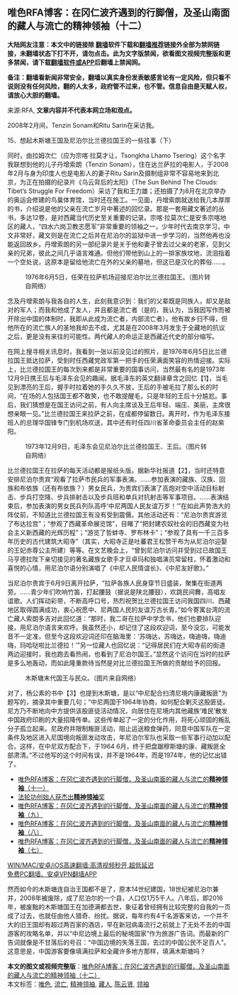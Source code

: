  <h2>唯色RFA博客：在冈仁波齐遇到的行脚僧，及圣山南面的藏人与流亡的精神领袖（十二）</h2> <p class="notice"><b>大陆网友注意：本文中的链接除 <a href="https://github.com/bannedbook/fanqiang" >翻墙</a>软件下载和<a href="https://github.com/killgcd/justmysocks/blob/master/README.md">翻墙推荐</a>链接外全部为禁网链接，未翻墙状态下打不开，请勿点击。此为文字版禁闻，欲看图文视频完整版和更多禁闻，请下载<a href="https://github.com/bannedbook/fanqiang">翻墙软件或APP</a>后翻墙上禁闻网。</p><p>备注：翻墙看新闻非常安全，翻墙以真实身份发表敏感言论有一定风险，但只看不说则没有任何风险，翻的人太多，政府管不过来，也不管。信息自由是天赋人权，请放心大胆的翻墙。</b></p>  <div class="entry"> <p>来源:RFA, <strong>文章内容并不代表本网立场和观点。</strong></p> <p>2008&#24180;2&#26376;&#38388;&#65292;Tenzin Sonam&#21644;Ritu Sarin&#22312;&#37319;&#35775;&#25105;&#12290;             </p>  <p>15&#12289;&#24819;&#36215;&#26408;&#26031;&#22616;&#29579;&#22269;&#21450;&#23612;&#27850;&#23572;&#27604;&#20848;&#24503;&#25289;&#22269;&#29579;&#30340;&#19968;&#20123;&#24448;&#20107;&#65288;&#19979;&#65289;</p> <p>&#21516;&#26102;&#65292;&#30001;&#25289;&#22982;&#27425;&#20161;&#65288;&#24212;&#20026;&#23447;&#21888;&#183;&#25289;&#33707;&#25165;&#35753;&#65292;Tsongkha Lhamo Tsering&#65289;&#36825;&#20010;&#21517;&#23383;&#25105;&#32852;&#24819;&#21040;&#20182;&#30340;&#20799;&#23376;&#20025;&#22686;&#32034;&#26391;&#65288;Tenzin Sonam&#65289;&#65292;&#20303;&#22312;&#36798;&#20848;&#33832;&#25289;&#30340;&#30005;&#24433;&#20154;&#65292;&#20110;2008&#24180;2&#26376;&#19982;&#36523;&#20026;&#21360;&#24230;&#20154;&#20063;&#26159;&#30005;&#24433;&#20154;&#30340;&#22971;&#23376;Ritu Sarin&#21450;&#25668;&#21046;&#32452;&#38750;&#24120;&#19981;&#23481;&#26131;&#22320;&#26469;&#21040;&#21271;&#20140;&#65292;&#20026;&#27491;&#22312;&#25293;&#25668;&#30340;&#32426;&#24405;&#29255;&#12298;&#20044;&#20113;&#32972;&#21518;&#30340;&#22826;&#38451;&#12299;&#65288;The Sun Behind The Clouds: Tibet&#8217;s Struggle For Freedom&#65289;&#37319;&#35775;&#20102;&#25105;&#21644;&#29579;&#21147;&#38596;&#65307;&#36824;&#25293;&#25668;&#20102;&#20026;8&#26376;&#22312;&#21271;&#20140;&#20030;&#21150;&#30340;&#22885;&#36816;&#20250;&#20462;&#24314;&#30340;&#40479;&#24034;&#20307;&#32946;&#39302;&#65292;&#24403;&#26102;&#36824;&#22312;&#26045;&#24037;&#12290;&#19968;&#35265;&#38754;&#65292;&#20025;&#22686;&#32034;&#26391;&#23601;&#36865;&#32473;&#25105;&#20960;&#26412;&#21402;&#21402;&#30340;&#20070;&#65292;&#20171;&#32461;&#35828;&#26159;&#20182;&#30340;&#29238;&#20146;&#22312;&#27969;&#20129;&#23681;&#26376;&#20013;&#33879;&#36848;&#30340;&#22238;&#24518;&#24405;&#12290;&#37027;&#26159;&#19968;&#22871;&#29992;&#34255;&#25991;&#33879;&#36848;&#30340;&#19995;&#20070;&#65292;&#22810;&#36798;12&#21367;&#65292;&#26159;&#23545;&#35199;&#34255;&#24403;&#20195;&#21382;&#21490;&#33267;&#20851;&#37325;&#35201;&#30340;&#35760;&#24405;&#12290;&#23447;&#21888;&#183;&#25289;&#33707;&#27425;&#20161;&#26159;&#23433;&#22810;&#23447;&#21888;&#22320;&#21306;&#30340;&#34255;&#20154;&#65292;&#8220;&#22235;&#27700;&#20845;&#23703;&#21355;&#25945;&#24535;&#24895;&#20891;&#8221;&#38750;&#24120;&#37325;&#35201;&#30340;&#39046;&#34966;&#20043;&#19968;&#65292;&#23569;&#24180;&#26102;&#20195;&#21435;&#21335;&#20140;&#23398;&#20064;&#65292;&#20013;&#25991;&#38750;&#24120;&#22909;&#65292;&#34255;&#25991;&#21017;&#26159;&#22312;&#27969;&#20129;&#20043;&#21518;&#24182;&#22312;&#23612;&#27850;&#23572;&#30340;&#30417;&#29425;&#20013;&#36827;&#19968;&#27493;&#23398;&#20064;&#30340;&#65292;&#24403;&#28982;&#20182;&#20877;&#20063;&#27809;&#33021;&#36820;&#22238;&#25925;&#20065;&#12290;&#20025;&#22686;&#32034;&#26391;&#30340;&#21478;&#19968;&#37096;&#32426;&#24405;&#29255;&#26159;&#20851;&#20110;&#20182;&#21644;&#22971;&#23376;&#26366;&#21435;&#36807;&#29238;&#20146;&#30340;&#32769;&#23478;&#65292;&#35265;&#21040;&#29238;&#20146;&#30340;&#20804;&#24351;&#65292;&#24444;&#27492;&#20043;&#38388;&#20960;&#20046;&#35821;&#35328;&#38590;&#36890;&#12290;&#20294;&#20182;&#20204;&#24102;&#20182;&#21040;&#23665;&#19978;&#30340;&#19968;&#25490;&#23478;&#26063;&#22367;&#22320;&#65292;&#27969;&#27882;&#25351;&#30528;&#19968;&#20010;&#31354;&#22788;&#35828;&#65292;&#36825;&#21407;&#26412;&#26159;&#30041;&#32473;&#20182;&#27969;&#20129;&#22312;&#22806;&#30340;&#29238;&#20146;&#30340;&#22675;&#22320;&#65292;&#20294;&#36825;&#24050;&#26159;&#27721;&#21270;&#30340;&#33900;&#20439;&#8230;&#8230;&#12290;</p>  <p><figure> <figcaption>1976&#24180;6&#26376;5&#26085;&#65292;&#20219;&#33635;&#22312;&#25289;&#33832;&#26426;&#22330;&#36814;&#25509;&#23612;&#27850;&#23572;&#27604;&#20848;&#24503;&#25289;&#22269;&#29579;&#12290;&#65288;&#22270;&#29255;&#36716;&#33258;&#32593;&#32476;&#65289;</figcaption></figure> <p>&#24565;&#21450;&#20025;&#22686;&#32034;&#26391;&#19982;&#25105;&#21508;&#33258;&#30340;&#20154;&#29983;&#65292;&#27492;&#21051;&#25105;&#24847;&#35782;&#21040;&#65306;&#25105;&#20204;&#30340;&#29238;&#36744;&#26082;&#26159;&#21516;&#26063;&#20154;&#65292;&#21364;&#21448;&#26159;&#25932;&#23545;&#30340;&#20891;&#20154;&#65307;&#32780;&#25105;&#21644;&#20182;&#25104;&#20102;&#21451;&#20154;&#65292;&#24182;&#19988;&#37117;&#26159;&#27969;&#20129;&#32773;&#65288;&#26159;&#30340;&#65292;&#25105;&#35748;&#20026;&#65292;&#24403;&#25105;&#22240;&#20889;&#20316;&#32780;&#34987;&#24320;&#38500;&#20986;&#20013;&#22269;&#30340;&#20307;&#21046;&#26102;&#65292;&#25105;&#21363;&#20174;&#27492;&#25104;&#20026;&#27969;&#20129;&#32773;&#65292;&#20869;&#37096;&#27969;&#20129;&#32773;&#65289;&#12290;&#20182;&#26377;&#25925;&#20065;&#24402;&#19981;&#24471;&#65292;&#20294;&#20182;&#25152;&#22312;&#30340;&#27969;&#20129;&#26063;&#20154;&#30340;&#22307;&#22320;&#25105;&#21364;&#21435;&#19981;&#25104;&#65292;&#23588;&#20854;&#26159;&#22312;2008&#24180;3&#26376;&#21457;&#29983;&#20110;&#20840;&#34255;&#22320;&#30340;&#25239;&#35758;&#20043;&#21518;&#65292;&#26356;&#26159;&#27809;&#26377;&#26469;&#24448;&#30340;&#21487;&#33021;&#24615;&#12290;&#20004;&#20195;&#34255;&#20154;&#30340;&#21629;&#36816;&#27491;&#26159;&#35199;&#34255;&#36817;&#20195;&#21490;&#30340;&#37096;&#20998;&#32553;&#20889;&#12290;</p> <p>&#22312;&#32593;&#19978;&#25628;&#23547;&#30456;&#20851;&#35759;&#24687;&#26102;&#65292;&#25105;&#30475;&#21040;&#19968;&#24352;&#20197;&#21069;&#27809;&#35265;&#36807;&#30340;&#29031;&#29255;&#65292;&#26159;1976&#24180;6&#26376;5&#26085;&#27604;&#20848;&#24503;&#25289;&#22269;&#29579;&#25269;&#36798;&#25289;&#33832;&#65292;&#21463;&#21040;&#26102;&#20219;&#35199;&#34255;&#20826;&#25919;&#20891;&#31532;&#19968;&#25226;&#25163;&#30340;&#20219;&#33635;&#28385;&#38754;&#31505;&#23481;&#30340;&#28909;&#24773;&#36814;&#25509;&#12290;&#23454;&#38469;&#19978;&#65292;&#27604;&#20848;&#24503;&#25289;&#22269;&#29579;&#30340;&#27599;&#27425;&#21040;&#26469;&#37117;&#26159;&#38750;&#24120;&#37325;&#35201;&#30340;&#22269;&#20107;&#35775;&#38382;&#65292;&#24403;&#28982;&#26368;&#26377;&#21517;&#30340;&#26159;1973&#24180;12&#26376;9&#26085;&#25658;&#29579;&#21518;&#19982;&#27611;&#27901;&#19996;&#20250;&#35265;&#30340;&#36259;&#38395;&#12290;&#25454;&#27611;&#27901;&#19996;&#30340;&#33521;&#25991;&#32763;&#35793;&#31456;&#21547;&#20043;&#22238;&#24518;&#12304;1&#12305;&#65292;&#24403;&#27611;&#35265;&#21040;&#28418;&#20142;&#30340;&#29579;&#21518;&#65292;&#25569;&#25163;&#26102;&#25289;&#30528;&#22905;&#30340;&#25163;&#20037;&#20037;&#19981;&#25918;&#65292;&#29579;&#21518;&#30340;&#25163;&#34987;&#27611;&#25289;&#20102;&#37027;&#20040;&#38271;&#30340;&#26102;&#38388;&#65292;&#8220;&#22312;&#22330;&#30340;&#20154;&#21253;&#25324;&#22269;&#29579;&#37117;&#19981;&#25954;&#31505;&#65292;&#20063;&#19981;&#25954;&#25552;&#37266;&#27611;&#65292;&#21482;&#26159;&#24180;&#36731;&#30340;&#29579;&#21518;&#21313;&#20998;&#23604;&#23596;&#12290;&#20107;&#21518;&#65292;&#25105;&#20204;&#29468;&#24819;&#26159;&#22312;&#22269;&#29579;&#35775;&#38382;&#20043;&#21069;&#65292;&#26377;&#20154;&#21521;&#20027;&#24109;&#35848;&#21450;&#29579;&#21518;&#24180;&#36731;&#12289;&#31471;&#24196;&#12289;&#32654;&#20029;&#65292;&#20027;&#24109;&#24456;&#24819;&#20146;&#30524;&#19968;&#35265;&#12290;&#8221;&#27604;&#20848;&#24503;&#25289;&#22269;&#29579;&#26469;&#25289;&#33832;&#20043;&#21069;&#65292;&#22312;&#25104;&#37117;&#20572;&#30041;&#25968;&#26085;&#12290;&#31163;&#24320;&#26102;&#65292;&#20316;&#20026;&#27611;&#27901;&#19996;&#25509;&#29677;&#20154;&#30340;&#24635;&#29702;&#21326;&#22269;&#38155;&#19987;&#38376;&#21040;&#26426;&#22330;&#27426;&#36865;&#65292;&#20854;&#20013;&#36824;&#26377;&#26102;&#20219;&#22235;&#24029;&#30465;&#38761;&#21629;&#22996;&#21592;&#20250;&#20027;&#20219;&#30340;&#36213;&#32043;&#38451;&#12290;</p>  <figure> <figcaption>1973&#24180;12&#26376;9&#26085;&#65292;&#27611;&#27901;&#19996;&#20250;&#35265;&#23612;&#27850;&#23572;&#27604;&#20848;&#24503;&#25289;&#22269;&#29579;&#12289;&#29579;&#21518;&#12290;&#65288;&#22270;&#29255;&#36716;&#33258;&#32593;&#32476;&#65289;</figcaption></figure> <p>&#27604;&#20848;&#24503;&#25289;&#22269;&#29579;&#22312;&#25289;&#33832;&#30340;&#27599;&#22825;&#27963;&#21160;&#37117;&#26159;&#25253;&#32440;&#22836;&#29256;&#12290;&#25454;&#26032;&#21326;&#31038;&#25253;&#36947;&#12304;2&#12305;&#65292;&#24403;&#26102;&#36824;&#29305;&#24847;&#23433;&#25490;&#23612;&#27850;&#23572;&#36149;&#23486;&#8220;&#35266;&#30475;&#20102;&#25289;&#33832;&#24066;&#27665;&#20853;&#30340;&#20891;&#20107;&#34920;&#28436;&#12290;&#8230;&#8230;&#21442;&#21152;&#34920;&#28436;&#30340;&#34255;&#26063;&#12289;&#27721;&#26063;&#12289;&#22238;&#26063;&#21644;&#24067;&#20381;&#26063;&#65288;&#36824;&#26377;&#24067;&#20381;&#26063;&#65311;&#65289;&#30007;&#22899;&#27665;&#20853;&#65292;&#20026;&#36149;&#23486;&#20204;&#34920;&#28436;&#20102;&#39640;&#28846;&#23545;&#31354;&#20013;&#27963;&#21160;&#30446;&#26631;&#23556;&#20987;&#12289;&#27493;&#20853;&#25171;&#31354;&#38477;&#12289;&#27493;&#20853;&#25490;&#23556;&#20987;&#20197;&#21450;&#27493;&#20853;&#29677;&#21644;&#21333;&#20853;&#23545;&#25239;&#23556;&#20987;&#31561;&#20891;&#20107;&#39033;&#30446;&#12290;&#8230;&#8230;&#34920;&#28436;&#32467;&#26463;&#21518;&#65292;&#21442;&#21152;&#34920;&#28436;&#30340;&#30007;&#22899;&#27665;&#20853;&#21015;&#38431;&#39640;&#21628;&#8216;&#20013;&#23612;&#20004;&#22269;&#20154;&#27665;&#21451;&#35850;&#19975;&#23681;&#65281;&#8217;&#8221;&#22312;&#22914;&#27492;&#22768;&#21183;&#28009;&#22823;&#30340;&#38453;&#20183;&#21069;&#65292;&#19981;&#30693;&#36947;&#27604;&#20848;&#24503;&#25289;&#22269;&#29579;&#26377;&#27809;&#26377;&#21463;&#21040;&#38663;&#24913;&#12290;&#20854;&#20182;&#27963;&#21160;&#36824;&#26377;&#65306;&#8220;&#23612;&#27850;&#23572;&#36149;&#23486;&#28216;&#35272;&#20102;&#24067;&#36798;&#25289;&#23467;&#8221;&#65307;&#8220;&#21442;&#35266;&#20102;&#35199;&#34255;&#38761;&#21629;&#23637;&#35272;&#39302;&#8221;&#65292;&#30446;&#30585;&#20102;&#8220;&#25226;&#23553;&#24314;&#20892;&#22900;&#31038;&#20250;&#30340;&#26087;&#35199;&#34255;&#21464;&#20026;&#31038;&#20250;&#20027;&#20041;&#26032;&#35199;&#34255;&#30340;&#20809;&#36745;&#21382;&#31243;&#8221;&#65307;&#8220;&#28216;&#35272;&#20102;&#21746;&#34444;&#23546;&#12289;&#32599;&#24067;&#26519;&#21345;&#8221;&#65307;&#8220;&#21442;&#35266;&#20102;&#20855;&#26377;&#19968;&#21315;&#19977;&#30334;&#22810;&#24180;&#21382;&#21490;&#30340;&#21476;&#20195;&#24314;&#31569;&#22823;&#26157;&#23546;&#8221;&#65288;&#20854;&#23454;&#65292;&#22823;&#26157;&#23546;&#27491;&#26159;&#21520;&#34115;&#21531;&#29579;&#26494;&#36190;&#24178;&#24067;&#20026;&#20174;&#23612;&#27850;&#23572;&#36814;&#23094;&#30340;&#29579;&#22915;&#36196;&#23562;&#20844;&#20027;&#25152;&#24314;&#65289;&#31561;&#31561;&#12290;&#22312;&#25991;&#33402;&#26202;&#20250;&#19978;&#65292;&#8220;&#26366;&#21040;&#23612;&#27850;&#23572;&#35775;&#38382;&#24182;&#21463;&#21040;&#36807;&#24050;&#25925;&#22269;&#29579;&#39532;&#20136;&#24503;&#25289;&#38491;&#19979;&#20146;&#20999;&#25509;&#35265;&#30340;&#33879;&#21517;&#34255;&#26063;&#22899;&#27468;&#25163;&#25165;&#26086;&#21331;&#29595;&#21644;&#29420;&#21809;&#28436;&#21592;&#24120;&#30041;&#26609;&#65292;&#24576;&#30528;&#28608;&#21160;&#21644;&#21916;&#24742;&#30340;&#24515;&#24773;&#65292;&#29992;&#23612;&#27850;&#23572;&#35821;&#20998;&#21035;&#28436;&#21809;&#20102;&#12298;&#20013;&#23612;&#20154;&#27665;&#24773;&#35850;&#38271;&#12299;&#12289;&#12298;&#20013;&#23612;&#21451;&#22909;&#27468;&#12299;&#12290;&#8221;</p> <p>&#24403;&#23612;&#27850;&#23572;&#36149;&#23486;&#20110;6&#26376;9&#26085;&#31163;&#24320;&#25289;&#33832;&#65292;&#8220;&#25289;&#33832;&#21508;&#26063;&#20154;&#27665;&#36523;&#31359;&#33410;&#26085;&#30427;&#35013;&#65292;&#32858;&#38598;&#22312;&#34903;&#36947;&#20004;&#26049;&#12290;&#8230;&#8230;&#38738;&#23569;&#24180;&#20204;&#21561;&#21709;&#31481;&#31515;&#65292;&#25171;&#36215;&#33136;&#40723;&#65288;&#25454;&#35828;&#26159;&#38485;&#21271;&#33136;&#40723;&#65289;&#65292;&#27426;&#36339;&#27665;&#38388;&#33310;&#65292;&#39640;&#21809;&#21451;&#35850;&#27468;&#12290;&#20154;&#20204;&#25381;&#21160;&#24425;&#24102;&#65292;&#19981;&#26029;&#39640;&#21628;&#21475;&#21495;&#65292;&#28909;&#28872;&#31069;&#36154;&#27604;&#20848;&#24503;&#25289;&#22269;&#29579;&#35775;&#38382;&#25105;&#22269;&#22235;&#24029;&#12289;&#35199;&#34255;&#22320;&#21306;&#21462;&#24471;&#22278;&#28385;&#25104;&#21151;&#65292;&#34935;&#24515;&#31069;&#24895;&#20013;&#12289;&#23612;&#20004;&#22269;&#20154;&#27665;&#30340;&#21451;&#35850;&#19975;&#21476;&#38271;&#38738;&#12290;&#8221;&#22914;&#20170;&#23492;&#23507;&#21488;&#28286;&#30340;&#27969;&#20129;&#34255;&#20154;&#32034;&#26391;&#22810;&#21513;&#23545;&#27492;&#22238;&#24518;&#36947;&#65306;&#8220;&#37027;&#26102;&#65292;&#25105;&#20108;&#21733;&#22312;&#25289;&#33832;&#20013;&#23398;&#24565;&#20070;&#65292;&#20182;&#20204;&#20063;&#35201;&#25490;&#38431;&#36814;&#25509;&#65292;&#29992;&#23612;&#27850;&#23572;&#35821;&#35328;&#26469;&#27426;&#21628;&#12290;&#25105;&#34429;&#28982;&#36824;&#23567;&#65292;&#21364;&#35760;&#20303;&#20102;&#36825;&#27573;&#27426;&#36814;&#35789;&#65292;&#33267;&#20170;&#27809;&#24536;&#65292;&#21487;&#33021;&#21457;&#38899;&#19981;&#19968;&#23450;&#20934;&#65292;&#20294;&#33267;&#20170;&#36825;&#27573;&#27426;&#36814;&#35789;&#36824;&#21360;&#22312;&#33041;&#28023;&#37324;&#65306;&#8216;&#33487;&#21992;&#36798;&#65292;&#33487;&#21992;&#36798;&#65292;&#21992;&#36842;&#21992;&#65292;&#21992;&#36842;&#21992;&#65292;&#29595;&#21704;&#21714;&#21862;&#27604;&#20848;&#24503;&#25289;&#65281;&#8217;&#8221;&#21478;&#19968;&#20301;&#34255;&#20154;&#20063;&#22238;&#24518;&#35828;&#65306;&#8220;&#35760;&#24471;&#23621;&#27665;&#20204;&#22312;&#22823;&#26157;&#23546;&#21069;&#30340;&#34903;&#36947;&#20004;&#36793;&#36814;&#25509;&#26102;&#65292;&#25105;&#20063;&#36305;&#21435;&#30475;&#28909;&#38393;&#65292;&#20063;&#30475;&#21040;&#20102;&#23612;&#27850;&#23572;&#22269;&#29579;&#12290;&#8221;&#26174;&#28982;&#36825;&#20010;&#35775;&#38382;&#22312;&#24403;&#26102;&#30340;&#25289;&#33832;&#26159;&#22810;&#20040;&#22320;&#36720;&#21160;&#65292;&#32780;&#22914;&#27492;&#38534;&#37325;&#27454;&#24453;&#24403;&#28982;&#26159;&#23545;&#27604;&#20848;&#24503;&#25289;&#22269;&#29579;&#25152;&#20570;&#30340;&#36129;&#29486;&#32473;&#20104;&#30340;&#22238;&#25253;&#12290;</p>  <p><figure> <figcaption>&#26408;&#26031;&#22616;&#26411;&#20195;&#22269;&#29579;&#19982;&#27665;&#20247;&#12290;&#65288;&#22270;&#29255;&#26469;&#33258;&#32593;&#32476;&#65289;</figcaption></figure> <p>&#23545;&#20102;&#65292;&#26472;&#20844;&#32032;&#30340;&#20070;&#20013;&#12304;3&#12305;&#20063;&#25552;&#21040;&#26408;&#26031;&#22616;&#65292;&#26159;&#20197;&#8220;&#20013;&#23612;&#37197;&#21512;&#25195;&#28165;&#23612;&#22659;&#20869;&#24247;&#34255;&#21467;&#21290;&#8221;&#20026;&#39064;&#20889;&#30340;&#65292;&#25688;&#24405;&#20854;&#20013;&#37325;&#35201;&#20960;&#21477;&#65307;&#8220;&#20013;&#23612;&#20004;&#22269;&#20110;1964&#24180;&#21327;&#21830;&#65292;&#22914;&#20309;&#37197;&#21512;&#21119;&#28781;&#36825;&#32929;&#21290;&#24466;&#12290;&#23612;&#26041;&#20035;&#19981;&#26029;&#22320;&#21521;&#20013;&#26041;&#25552;&#20379;&#35813;&#32929;&#21290;&#24466;&#27963;&#21160;&#24773;&#20917;&#65292;&#21521;&#23621;&#20303;&#22312;&#23612;&#22659;&#20869;&#20854;&#20182;&#34255;&#26063;&#8216;&#38590;&#27665;&#8217;&#25955;&#21457;&#20013;&#22269;&#25919;&#24220;&#21360;&#21047;&#30340;&#22823;&#37327;&#25307;&#38477;&#20256;&#21333;&#12290;&#36825;&#20123;&#20256;&#21333;&#36215;&#20102;&#19968;&#23450;&#30340;&#20998;&#21270;&#20316;&#29992;&#65292;&#23558;&#27515;&#24515;&#39037;&#22266;&#30340;&#21467;&#20081;&#20998;&#23376;&#23396;&#31435;&#36215;&#26469;&#12290;&#23612;&#25919;&#24220;&#24182;&#38480;&#21046;&#21467;&#21290;&#27963;&#21160;&#65292;&#38459;&#27490;&#36816;&#36865;&#31918;&#39135;&#24377;&#33647;&#65292;&#21516;&#24847;&#20013;&#22269;&#20891;&#38431;&#22312;&#19968;&#23450;&#26465;&#20214;&#21450;&#22320;&#21306;&#36827;&#20837;&#23612;&#22269;&#22659;&#21521;&#21467;&#21290;&#21457;&#21160;&#25915;&#20987;&#65292;&#24180;&#23612;&#27850;&#23572;&#20891;&#38431;&#20063;&#37319;&#21462;&#19968;&#20123;&#20891;&#20107;&#34892;&#21160;&#21152;&#20197;&#37197;&#21512;&#12290;&#36825;&#26679;&#65292;&#22312;&#20013;&#23612;&#21452;&#26041;&#37197;&#21512;&#19979;&#65292;&#20110;1964 6&#26376;&#65292;&#32456;&#20110;&#25226;&#30424;&#36382;&#31302;&#26031;&#22616;&#30340;&#24247;&#12289;&#34255;&#21467;&#21290;&#20840;&#37096;&#32899;&#28165;&#12290;&#8221;&#19981;&#36807;&#20182;&#20889;&#30340;&#36825;&#20010;&#26102;&#38388;&#26377;&#35823;&#65292;&#24182;&#19981;&#26159;1964&#24180;&#65292;&#32780;&#26159;1974&#24180;&#65292;&#20182;&#30340;&#35760;&#24518;&#20986;&#38169;&#20102;&#12290;</p> <ul class='op-related-articles' title='相关阅读'> <li><a href='https://www.bannedbook.org/bnews/comments/20210603/1558936.html' target='_blank'>唯色RFA博客：在冈仁波齐遇到的行脚僧，及圣山南面的藏人与流亡的<b>精神领袖</b>（十一）</a></li> <li><a href='https://www.bannedbook.org/bnews/comments/20210527/1555061.html' target='_blank'>法轮功创始人获杰出<b>精神领袖</b>奖</a></li> <li><a href='https://www.bannedbook.org/bnews/comments/20210507/1541804.html' target='_blank'>唯色RFA博客：在冈仁波齐遇到的行脚僧，及圣山南面的藏人与流亡的<b>精神领袖</b>（九）</a></li> <li><a href='https://www.bannedbook.org/bnews/comments/20210422/1531698.html' target='_blank'>唯色RFA博客：在冈仁波齐遇到的行脚僧，及圣山南面的藏人与流亡的<b>精神领袖</b>（八）</a></li> <li><a href='https://www.bannedbook.org/bnews/comments/20210410/1523057.html' target='_blank'>唯色RFA博客：在冈仁波齐遇到的行脚僧，及圣山南面的藏人与流亡的<b>精神领袖</b>（七）</a></li> </ul> <p class="texttj"> <a href="https://github.com/bannedbook/fanqiang/wiki/V2ray%E6%9C%BA%E5%9C%BA" target="_blank">WIN/MAC/安卓/iOS高速翻墙:高清视频秒开,超低延迟</a><br/> <a href="https://github.com/bannedbook/fanqiang/wiki/%E7%A6%81%E9%97%BB%E7%BD%91%E5%AE%89%E5%8D%93%E7%BF%BB%E5%A2%99%E6%96%B0%E9%97%BBAPP" target="_blank">免费PC翻墙、安卓VPN翻墙APP</a></p><p>&#28982;&#32780;&#22914;&#20170;&#30340;&#26408;&#26031;&#22616;&#36830;&#33258;&#27835;&#29579;&#22269;&#37117;&#19981;&#26159;&#20102;&#65292;&#21407;&#26412;14&#19990;&#32426;&#24314;&#22269;&#65292;18&#19990;&#32426;&#34987;&#23612;&#27850;&#23572;&#20860;&#24182;&#65292;2008&#24180;&#34987;&#24223;&#38500;&#65292;&#25104;&#20102;&#23612;&#27850;&#23572;&#30340;&#19968;&#20010;&#21439;&#65292;&#20154;&#21475;&#20165;1&#19975;5&#21315;&#20154;&#12290;&#20843;&#24180;&#21518;&#65292;&#21363;2016&#24180;&#65292;&#34987;&#24223;&#40668;&#30340;&#26408;&#26031;&#22616;&#22269;&#29579;&#22312;&#21152;&#24503;&#28385;&#37117;&#21435;&#19990;&#65292;&#35937;&#24449;&#30528;&#26366;&#32463;&#25317;&#26377;&#27604;&#36739;&#23436;&#25972;&#30340;&#33258;&#25105;&#30340;&#19968;&#39029;&#25104;&#20102;&#36807;&#21435;&#65292;&#20063;&#23601;&#20219;&#30001;&#20182;&#20154;&#29454;&#22855;&#12289;&#32439;&#25200;&#12290;&#25454;&#35828;&#65292;&#27599;&#24180;&#32422;&#26377;4&#21315;&#21517;&#28216;&#23458;&#26469;&#35775;&#65292;&#19968;&#20010;&#24182;&#19981;&#22823;&#30340;&#26087;&#29579;&#22269;&#21364;&#26377;&#36229;&#36807;&#20004;&#30334;&#23478;&#30340;&#37202;&#24215;&#65292;&#26089;&#22312;&#26032;&#20896;&#30149;&#27602;&#27969;&#34892;&#20043;&#21069;&#23601;&#19978;&#20102;&#26080;&#22788;&#19981;&#21435;&#30340;&#20013;&#22269;&#28216;&#23458;&#30340;&#25915;&#30053;&#21517;&#21333;&#65292;&#24182;&#20197;&#8220;&#20013;&#23612;&#36793;&#22659;&#19978;&#26368;&#21518;&#30340;&#31192;&#22659;&#22269;&#23478;&#8221;&#20316;&#20026;&#26053;&#28216;&#24191;&#21578;&#35789;&#12290;&#32780;&#26368;&#26032;&#30340;&#24191;&#21578;&#35789;&#23601;&#20687;&#26159;&#19981;&#29976;&#33853;&#21518;&#30340;&#21495;&#21484;&#65306;&#8220;&#20013;&#22269;&#36793;&#22659;&#30340;&#22833;&#33853;&#29579;&#22269;&#65292;&#21435;&#36807;&#30340;&#20013;&#22269;&#20844;&#27665;&#19981;&#36275;&#30334;&#20154;&#8221;&#12290;&#36825;&#24847;&#24605;&#26159;&#65292;&#20013;&#22269;&#28216;&#23458;&#35201;&#20687;&#22635;&#28385;&#25289;&#33832;&#21644;&#20840;&#34255;&#35768;&#22810;&#22320;&#26041;&#37027;&#26679;&#65292;&#22635;&#28385;&#26408;&#26031;&#22616;&#21527;&#65311;</p><a name='sharetosocial'></a>       <div><b>本文的图文或视频完整版</b>：<a href='https://www.bannedbook.org/bnews/comments/20210623/1572440.html'>唯色RFA博客：在冈仁波齐遇到的行脚僧，及圣山南面的藏人与流亡的精神领袖（十二）</a></div>  </div><!--END ENTRY--> <div class="postfooter"> <div>本文标签：<a href="https://www.bannedbook.org/bnews/tag/%E5%94%AF%E8%89%B2/" rel="tag">唯色</a>, <a href="https://www.bannedbook.org/bnews/tag/%E6%B5%81%E4%BA%A1/" rel="tag">流亡</a>, <a href="https://www.bannedbook.org/bnews/tag/%e7%b2%be%e7%a5%9e%e9%a2%86%e8%a2%96/" rel="tag">精神领袖</a>, <a href="https://www.bannedbook.org/bnews/tag/%e8%97%8f%e4%ba%ba/" rel="tag">藏人</a>, <a href="https://www.bannedbook.org/bnews/tag/%e9%99%88%e4%ba%91%e8%b4%a4/" rel="tag">陈云贤</a>, <a href="https://www.bannedbook.org/bnews/tag/%E9%A2%86%E8%A2%96/" rel="tag">领袖</a></div>  </div><!--END POSTFOOTER--> 